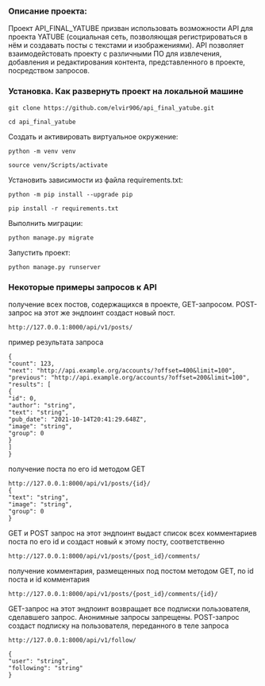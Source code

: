 ### Описание проекта:

Проект API_FINAL_YATUBE призван использовать возможности API для проекта YATUBE (социальная сеть, позволяющая регистрироваться в нём и создавать посты с текстами и изображениями). API позволяет взаимодейстовать проекту с различными ПО для извлечения, добавления и редактирования контента, представленного в проекте, посредством запросов.

### Установка. Как развернуть проект на локальной машине

```
git clone https://github.com/elvir906/api_final_yatube.git
```

```
cd api_final_yatube
```

Cоздать и активировать виртуальное окружение:

```
python -m venv venv
```

```
source venv/Scripts/activate
```

Установить зависимости из файла requirements.txt:

```
python -m pip install --upgrade pip
```

```
pip install -r requirements.txt
```

Выполнить миграции:

```
python manage.py migrate
```

Запустить проект:

```
python manage.py runserver
```
### Некоторые примеры запросов к API

получение всех постов, содержащихся в проекте, GET-запросом. POST-запрос на этот же эндпоинт создаст новый пост.
```
http://127.0.0.1:8000/api/v1/posts/
```
пример результата запроса
```
{
"count": 123,
"next": "http://api.example.org/accounts/?offset=400&limit=100",
"previous": "http://api.example.org/accounts/?offset=200&limit=100",
"results": [
{
"id": 0,
"author": "string",
"text": "string",
"pub_date": "2021-10-14T20:41:29.648Z",
"image": "string",
"group": 0
}
]
}
```

получение поста по его id методом GET
```
http://127.0.0.1:8000/api/v1/posts/{id}/
{
"text": "string",
"image": "string",
"group": 0
}
```

GET и POST запрос на этот эндпоинт выдаст список всех комментариев поста по его id и создаст новый к этому посту, соответственно
```
http://127.0.0.1:8000/api/v1/posts/{post_id}/comments/
```

получение комментария, размещенных под постом методом GET, по id поста и id комментария
```
http://127.0.0.1:8000/api/v1/posts/{post_id}/comments/{id}/
```

GET-запрос на этот эндпоинт возвращает все подписки пользователя, сделавшего запрос. Анонимные запросы запрещены. POST-запрос создаст подписку на пользователя, переданного в теле запроса
```
http://127.0.0.1:8000/api/v1/follow/

{
"user": "string",
"following": "string"
}
```

